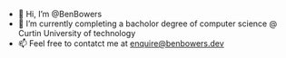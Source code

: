 - 👋 Hi, I’m @BenBowers
- 🌱 I’m currently completing a bacholor degree of computer science @ Curtin University of technology
- 📫 Feel free to contatct me at enquire@benbowers.dev

<!---
BenBowers/BenBowers is a ✨ special ✨ repository because its `README.md` (this file) appears on your GitHub profile.
You can click the Preview link to take a look at your changes.
--->
